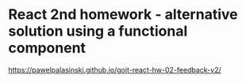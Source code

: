# React 2nd homework - alternative solution using a functional component

https://pawelpalasinski.github.io/goit-react-hw-02-feedback-v2/